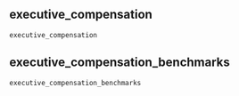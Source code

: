 ## executive\_compensation
```@docs
executive_compensation
```

## executive\_compensation\_benchmarks
```@docs
executive_compensation_benchmarks
```